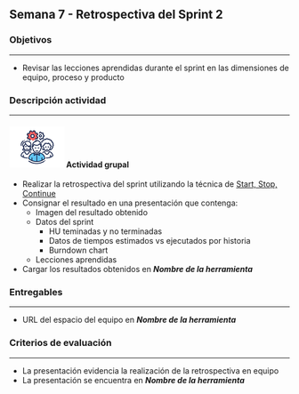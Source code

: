 
## Semana 7 - Retrospectiva del Sprint 2

### Objetivos

---
* Revisar las lecciones aprendidas durante el sprint en las dimensiones de equipo, proceso y producto


### Descripción actividad

---

#### ![](./../../assets/images/grupo.png) Actividad grupal

* Realizar la retrospectiva del sprint utilizando la técnica de [Start, Stop, Continue](https://miro.com/templates/start-stop-continue-retrospective/) 
* Consignar el resultado en una presentación que contenga:
  * Imagen del resultado obtenido
  * Datos del sprint
    * HU teminadas y no terminadas
    * Datos de tiempos estimados vs ejecutados por historia
    * Burndown chart
  * Lecciones aprendidas
* Cargar los resultados obtenidos en **_Nombre de la herramienta_**


### Entregables

---
* URL del espacio del equipo en **_Nombre de la herramienta_**

### Criterios de evaluación

---
* La presentación evidencia la realización de la retrospectiva en equipo
* La presentación se encuentra en **_Nombre de la herramienta_**

